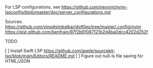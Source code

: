 For LSP configurations, see https://github.com/neovim/nvim-lspconfig/blob/master/doc/server_configurations.md

Sources:
https://github.com/vinodnimbalkar/dotfiles/tree/master/.config/nvim
https://gist.github.com/benfrain/97f2b91087121b2d4ba0dcc4202d252f

TODO

[ ] Install Swift LSP https://github.com/apple/sourcekit-lsp/blob/main/Editors/README.md
[ ] Figure out null-ls file saving for HTML/JSON
